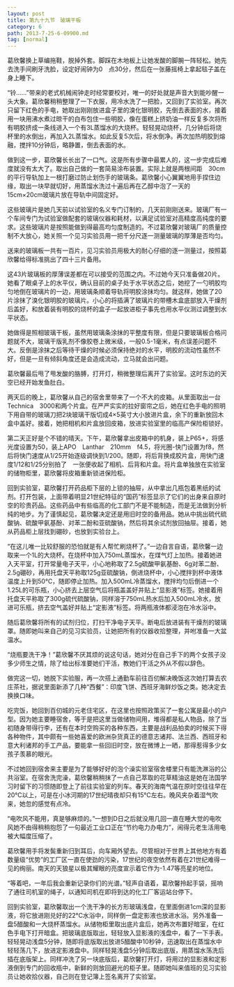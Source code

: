 ```yaml
---
layout: post
title: 第九十九节　玻璃干板
category: 6
path: 2013-7-25-6-09900.md
tag: [normal]
---
```


葛欣馨换上草编拖鞋，脱掉外套。脚踩在木地板上让她发酸的脚腕一阵轻松。她先去洗手间刷牙洗脸，设定好闹钟为0　点30分，然后在一张藤摇椅上拿起毯子盖在身上睡下。

“铃……”带来的老式机械闹钟走时经常要校对，唯一的好处就是声音大到能吵醒一头大象。葛欣馨稍稍整理了一下衣服，用冷水洗了一把脸，又回到了实验室。再次只留下红色的手电，她取出刚刚放进盒子里的溴化银明胶，先倒去表面的水，接着用一块用沸水煮过晾干的白布包住一些明胶，像在蛋糕上挤奶油一样反复多次将所有明胶挤成一条线进入一个有3L蒸馏水的大烧杯。轻轻晃动烧杯，几分钟后将烧杯里的水倒出，再加入2L蒸馏水。如此反复5次后，将水倒净。再次加热明胶到熔融，搅拌10分钟后，略静置，倒去表面的水。

做到这一步，葛欣馨长长出了一口气。这是所有步骤中最累人的，这一步完成后难度就没有太大了。取出自己做的一套简易涂布装置。实际上就是两根间距　30cm的平行导轨加上一根打磨过防止划伤手的玻璃条。葛欣馨小心翼翼地用手捏住边缘，取出一块早就切好，用蒸馏水洗过十遍后再在乙醇中泡了一天的　15cm×20cm玻璃片放在导轨中间固定好。

这些玻璃片是她几天前以试验室的名义专门订制的，几天前刚刚送来。玻璃厂有一个车间专门为试验室做配套的玻璃仪器和耗材，以满足试验室对高精度高纯度的要求。这些玻璃片是按照能做到得最高均匀度制造的。不过葛欣馨对玻璃厂的质量控制不大放心，她关照一个见习实验员用一把千分尺逐一测量玻璃的厚薄是否均匀。

送来的玻璃板一共有一百片，见习实验员用极大的耐心仔细的逐一测量过，按照葛欣馨给得标准挑出了四十三片备用。

这43片玻璃板的厚薄误差都在可以接受的范围之内。不过她今天只准备做20片。她看了眼桌子上的水平仪，确认目前的桌子处于水平状态之后，她挖了一勺明胶均匀地倒在玻璃片的一边，用玻璃条顺着导轨将明胶涂抹均匀。就这样，她做了20片涂抹了溴化银明胶的玻璃片。小心的将插满了玻璃片的带槽木盒底部放入干燥剂后盖好，和放着装有明胶的烧杯的盒子一起放进柜子事先也用水平仪测过调整到水平状态。

她做得是照相玻璃干板，虽然用玻璃条涂抹的平整度有限，但是只要玻璃板合格问题就不大，玻璃干版乳剂不像胶卷上微米级，一般0.5-1毫米，有点误差问题不大。反倒是涂抹之后等待干燥的时候必须保持绝对的水平，明胶的流动性虽然不好，但是一旦有倾斜角度还是会造成流动，立马就会出问题。

葛欣馨最后甩了甩发酸的胳膊，打开灯，稍微整理后离开了实验室。这时东边的天空已经开始发鱼肚白。

两天后的晚上，葛欣馨从自己的宿舍里带来了一个不大的皮箱。从里面取出一台Technica　3000和两个片盒。在严严实实的拉好窗帘之后，她在红色手电的照明下用自带的玻璃刀把2块玻璃干版切成4×5英寸大小放进片盒，余下的重新放回木盒中盖好。接着，她把相机和片盒放回皮箱，放进实验室里的临高产保险柜锁好。

第二天正好是个不错的晴天。下午，葛欣馨拿出皮箱中的机身，装上P65+，将感光度设置为50，装上APO　Lanthar　210mm　f4.5，将光圈-快门设置为f8，然后将快门速度从1/25开始逐级调快到1/200。随即，将后背换成胶片盒，用快门速度1/12和1/25分别拍了　一张便收起了相机、后背和片盒。将片盒单独放在实验室的储物柜里，葛欣馨将皮箱重新锁进保险柜。

回到实验室，葛欣馨打开药品柜下层的上锁的抽屉，从中拿出几瓶包着黑纸的试剂。打开包装，上面带着明显21世纪特征的“国药”标签显示了它们的出身来自原时空的珍贵药品。这些药品中有些临高的化工部门不是不能制造，而是无法做到分析纯的地步。为了谨慎起见，葛欣馨决定还是用旧时空的备用品。她从中挑出硫代硫酸钠、硫酸甲氨基酚、对苯二酚和亚硫酸钠，然后将其余试剂放回抽屉。接着，她从药品柜上层找到硼砂，也放到实验台上。

“在这儿唯一比较舒服的恐怕就是有人帮忙刷烧杯了。”一边自言自语，葛欣馨一边取来一个1L的大烧杯。在烧杯中加入750mL蒸馏水，在煤气灯上加热。接着她进入天平室，打开常量电子天平，小心地称取了2.5g硫酸甲氨基酚、6g对苯二酚、2.5g硼砂，再用托盘天平称取125g亚硫酸钠，倒进烧杯中，小心搅拌到杯中液体温度上升到50℃，随即停止加热。加入500mL冷蒸馏水，搅拌均匀后倒进一个1.25L的可乐瓶，小心挤去上层空气后将瓶盖盖好并贴上“显影液”标签。她接着用托盘天平称取了300g硫代硫酸钠，同样溶于750mL热水后加入500mL冷水，放进可乐瓶，挤去空气盖好并贴上“定影液”标签。将两瓶液体都浸泡在冷水浴中。

随后葛欣馨将所有的试剂归位，打扫干净电子天平。断电后放进装有干燥剂的玻璃罩。随即她叫来自己的见习实验员，让她把所有的仪器收拾整理，并咐准备一大盆温水。

“烧瓶要洗干净！”葛欣馨不厌其烦的说这句话，她对分在自己手下的两个女孩子没多少师生之情，除了给出标准要她们干活，教她们干活之外从不假以辞色。

做完这一切，她脱下实验服，再一次搭上通勤车前往百仞解决晚饭这次她打算去农庄茶社，据说里面新添了几种“西餐”：印度飞饼、西班牙海鲜炒饭之类。她决定去换换口味。

吃完饭，她回到百仞城的元老住宅区，在这里也按照政策买了一套公寓是最小的户型。因为她主要睡宿舍，等于是把这里当做储物间用，堆得都是私人物品，除了当初随身带得行李，还有在本时空购买的各种东西，主要是战利品拍卖的时候买下得各种物件，其中颇有一些她喜爱的欧洲杂货真正的德意志诸邦、法兰西、西班牙和意大利诸邦的手工产品，要能拿一些回旧时空，放在微博上一晒，那得惹得多少女孩子羡慕的眼光。

不过她回到宿舍来主要是为了能够好好的泡个澡实验室宿舍楼里只有能洗淋浴的公共浴室。在宿舍洗完澡，葛欣馨稍稍抹了一点自己萃取的花草精油这是她在法国学习时留下的习惯随即登上了前往实验室的列车。春天的海南气温在原时空往往早在20℃以上，可是在小冰河期的17世纪晴夜却只有15℃左右。晚风夹杂着湿气吹来，她忽的感觉有点冷。

“电吹风不能用，真是够麻烦的。”一想到D日之后就没用几回一直在睡大觉的电吹风她不由得稍稍抱怨了一句最近工业口正在“节约电力办电力”，闹得元老生活用电被大幅度压缩了。

葛欣馨用手将发鬓重新归到耳后，向车厢外望去。尽管相对于世界上其他地方有着数量级“优势”的工厂区一直在使劲的污染，17世纪的夜空依然有着在21世纪难得一见的绚丽。南天的天狼星以极其耀眼的亮度宣示着它作为-1.47等亮星的地位。

“等着吧，一年后我会重新记录你们的光谱。”轻声自语着，葛欣馨拎起手袋，摇响了通往司机室的绳子，以通知司机在即将到达的化工厂客运站台停下。

回到实验室，葛欣馨取出一个洗干净的长方形玻璃浅盘，在里面倒进1cm深的显影液，将它放进刚兑好的22℃水浴中，同样倒一盘定影液也放进水浴。另外准备一盘5醋酸和一大烧杯蒸馏水。从储物柜里取出底片盒后，她再次布置好暗室，在红色手电下打开暗盒。把玻璃底版取出，轻轻放入显影液的浅盘中，看了一下手表。轻轻晃动浅盘5分钟，随即将底版取出放进5醋酸中10秒钟，迅速取出在蒸馏水中轻轻荡几下，放进定影液盘中。同样轻晃浅盘5分钟后取出底版，用蒸馏水荡洗后插在底版架上。同样冲洗了另一块底版后，葛欣馨打开灯，将用过的显影液和定影液倒到专门的回收瓶中，新鲜的则放回避光的柜子里。随即她叫来值班的见习实验员让她收拾仪器，自己则在登记簿上签名离开了实验室。
